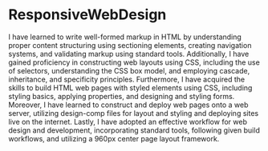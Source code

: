 # ResponsiveWebDesign

I have learned to write well-formed markup in HTML by understanding proper content structuring using sectioning elements, creating navigation systems, and validating markup using standard tools. Additionally, I have gained proficiency in constructing web layouts using CSS, including the use of selectors, understanding the CSS box model, and employing cascade, inheritance, and specificity principles. Furthermore, I have acquired the skills to build HTML web pages with styled elements using CSS, including styling basics, applying properties, and designing and styling forms. Moreover, I have learned to construct and deploy web pages onto a web server, utilizing design-comp files for layout and styling and deploying sites live on the internet. Lastly, I have adopted an effective workflow for web design and development, incorporating standard tools, following given build workflows, and utilizing a 960px center page layout framework.

